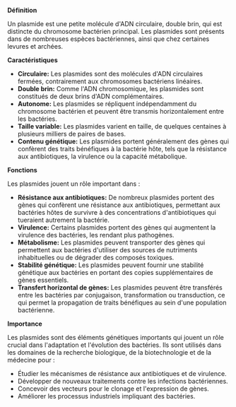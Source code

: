**Définition**

Un plasmide est une petite molécule d'ADN circulaire, double brin, qui est distincte du chromosome bactérien principal. Les plasmides sont présents dans de nombreuses espèces bactériennes, ainsi que chez certaines levures et archées.

**Caractéristiques**

* **Circulaire:** Les plasmides sont des molécules d'ADN circulaires fermées, contrairement aux chromosomes bactériens linéaires.
* **Double brin:** Comme l'ADN chromosomique, les plasmides sont constitués de deux brins d'ADN complémentaires.
* **Autonome:** Les plasmides se répliquent indépendamment du chromosome bactérien et peuvent être transmis horizontalement entre les bactéries.
* **Taille variable:** Les plasmides varient en taille, de quelques centaines à plusieurs milliers de paires de bases.
* **Contenu génétique:** Les plasmides portent généralement des gènes qui confèrent des traits bénéfiques à la bactérie hôte, tels que la résistance aux antibiotiques, la virulence ou la capacité métabolique.

**Fonctions**

Les plasmides jouent un rôle important dans :

* **Résistance aux antibiotiques:** De nombreux plasmides portent des gènes qui confèrent une résistance aux antibiotiques, permettant aux bactéries hôtes de survivre à des concentrations d'antibiotiques qui tueraient autrement la bactérie.
* **Virulence:** Certains plasmides portent des gènes qui augmentent la virulence des bactéries, les rendant plus pathogènes.
* **Métabolisme:** Les plasmides peuvent transporter des gènes qui permettent aux bactéries d'utiliser des sources de nutriments inhabituelles ou de dégrader des composés toxiques.
* **Stabilité génétique:** Les plasmides peuvent fournir une stabilité génétique aux bactéries en portant des copies supplémentaires de gènes essentiels.
* **Transfert horizontal de gènes:** Les plasmides peuvent être transférés entre les bactéries par conjugaison, transformation ou transduction, ce qui permet la propagation de traits bénéfiques au sein d'une population bactérienne.

**Importance**

Les plasmides sont des éléments génétiques importants qui jouent un rôle crucial dans l'adaptation et l'évolution des bactéries. Ils sont utilisés dans les domaines de la recherche biologique, de la biotechnologie et de la médecine pour :

* Étudier les mécanismes de résistance aux antibiotiques et de virulence.
* Développer de nouveaux traitements contre les infections bactériennes.
* Concevoir des vecteurs pour le clonage et l'expression de gènes.
* Améliorer les processus industriels impliquant des bactéries.